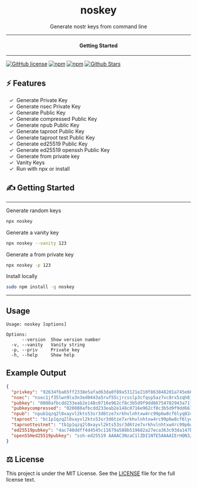 <div align="center">
  <h1>noskey</h1>
</div>

<div align="center">  
Generate nostr keys from command line
</div>

---

<div align="center">
<h4>Getting Started</h4>
</div>
  
---
  

[![GitHub license](https://img.shields.io/badge/license-MIT-blue.svg)](LICENSE)
[![npm](https://img.shields.io/npm/v/noskey)](https://npmjs.com/package/noskey)
[![npm](https://img.shields.io/npm/dw/noskey.svg)](https://npmjs.com/package/noskey)
[![Github Stars](https://img.shields.io/github/stars/melvincarvalho/noskey.svg)](https://github.com/melvincarvalho/noskey/)

## ⚡️ Features

&nbsp;&nbsp;✓&nbsp; Generate Private Key  
&nbsp;&nbsp;✓&nbsp; Generate nsec Private Key  
&nbsp;&nbsp;✓&nbsp; Generate Public Key  
&nbsp;&nbsp;✓&nbsp; Generate compressed Public Key  
&nbsp;&nbsp;✓&nbsp; Generate npub Public Key  
&nbsp;&nbsp;✓&nbsp; Generate taproot Public Key  
&nbsp;&nbsp;✓&nbsp; Generate taproot test Public Key  
&nbsp;&nbsp;✓&nbsp; Generate ed25519 Public Key  
&nbsp;&nbsp;✓&nbsp; Generate ed25519 openssh Public Key  
&nbsp;&nbsp;✓&nbsp; Generate from private key  
&nbsp;&nbsp;✓&nbsp; Vanity Keys  
&nbsp;&nbsp;✓&nbsp; Run with npx or install  

## ✍️ Getting Started

---

Generate random keys

```bash
npx noskey
```

Generate a vanity key

```bash
npx noskey --vanity 123
```

Generate a from private key

```bash
npx noskey -p 123
```

Install locally

```bash
sudo npm install -g noskey
```

---


## Usage

```
Usage: noskey [options]

Options:
      --version  Show version number
  -v, --vanity   Vanity string
  -p, --priv     Private key
  -h, --help     Show help                             
```

## Example Output

```json
{
  "privkey": "92634fba65ff2338e5afad63da0f89a53121e210f863848201a745e660e33504",
  "nsec": "nsec1jf35lwn9lu3n3ed0443a5ruf55cjrcsslp3cfqsp5az7vc8rx5zqh8jrqr",
  "pubkey": "0080afbcdd233eab2e148c0716e962cf8c3b5d9f9dd66754782943a71f09d7c8",
  "pubkeycompressed": "020080afbcdd233eab2e148c0716e962cf8c3b5d9f9dd66754782943a71f09d7c8",
  "npub": "npub1qzq2l0xayvl2kts53sr3d6tze7xrkhvlnhtxw4rc99p6w8cf6lyq024864",
  "taproot": "bc1p1qzq2l0xayvl2kts53sr3d6tze7xrkhvlnhtxw4rc99p6w8cf6lyqk845sv",
  "taproottestnet": "tb1p1qzq2l0xayvl2kts53sr3d6tze7xrkhvlnhtxw4rc99p6w8cf6lyq2f9xt6",
  "ed25519pubkey": "4ac740ddff4d4545c11679a588b519682a27eca363c93da147b7206c65c0e8f6",
  "openSSHed25519pubkey": "ssh-ed25519 AAAAC3NzaC1lZDI1NTE5AAAAIErHQN3/TUVFwRZ5pYi1GWgqJ+yjY8k9oUe3IGxlwOj2"
}
```


## ⚖️ License

This project is under the MIT License. See the [LICENSE](https://github.com/melvincarvalho/noskey/blob/gh-pages/LICENSE) file for the full license text.
